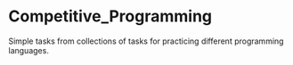 # Competitive_Programming
Simple tasks from collections of tasks for practicing different programming languages.
